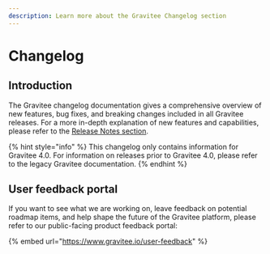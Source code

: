 ```yaml
---
description: Learn more about the Gravitee Changelog section
---
```


# Changelog

## Introduction

The Gravitee changelog documentation gives a comprehensive overview of new features, bug fixes, and breaking changes included in all Gravitee releases. For a more in-depth explanation of new features and capabilities, please refer to the [Release Notes section](../release-notes/).

{% hint style="info" %}
This changelog only contains information for Gravitee 4.0. For information on releases prior to Gravitee 4.0, please refer to the legacy Gravitee documentation.
{% endhint %}

## User feedback portal

If you want to see what we are working on, leave feedback on potential roadmap items, and help shape the future of the Gravitee platform, please refer to our public-facing product feedback portal:

{% embed url="https://www.gravitee.io/user-feedback" %}
